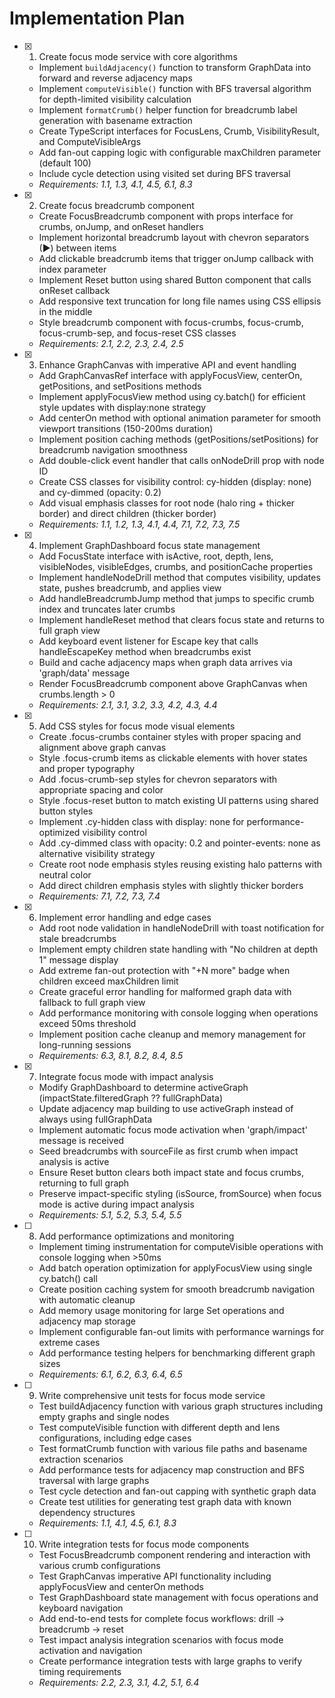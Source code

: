 # Implementation Plan

- [x] 1. Create focus mode service with core algorithms
  - Implement `buildAdjacency()` function to transform GraphData into forward and reverse adjacency maps
  - Implement `computeVisible()` function with BFS traversal algorithm for depth-limited visibility calculation
  - Implement `formatCrumb()` helper function for breadcrumb label generation with basename extraction
  - Create TypeScript interfaces for FocusLens, Crumb, VisibilityResult, and ComputeVisibleArgs
  - Add fan-out capping logic with configurable maxChildren parameter (default 100)
  - Include cycle detection using visited set during BFS traversal
  - _Requirements: 1.1, 1.3, 4.1, 4.5, 6.1, 8.3_

- [x] 2. Create focus breadcrumb component
  - Create FocusBreadcrumb component with props interface for crumbs, onJump, and onReset handlers
  - Implement horizontal breadcrumb layout with chevron separators (▶) between items
  - Add clickable breadcrumb items that trigger onJump callback with index parameter
  - Implement Reset button using shared Button component that calls onReset callback
  - Add responsive text truncation for long file names using CSS ellipsis in the middle
  - Style breadcrumb component with focus-crumbs, focus-crumb, focus-crumb-sep, and focus-reset CSS classes
  - _Requirements: 2.1, 2.2, 2.3, 2.4, 2.5_

- [x] 3. Enhance GraphCanvas with imperative API and event handling
  - Add GraphCanvasRef interface with applyFocusView, centerOn, getPositions, and setPositions methods
  - Implement applyFocusView method using cy.batch() for efficient style updates with display:none strategy
  - Add centerOn method with optional animation parameter for smooth viewport transitions (150-200ms duration)
  - Implement position caching methods (getPositions/setPositions) for breadcrumb navigation smoothness
  - Add double-click event handler that calls onNodeDrill prop with node ID
  - Create CSS classes for visibility control: cy-hidden (display: none) and cy-dimmed (opacity: 0.2)
  - Add visual emphasis classes for root node (halo ring + thicker border) and direct children (thicker border)
  - _Requirements: 1.1, 1.2, 1.3, 4.1, 4.4, 7.1, 7.2, 7.3, 7.5_

- [x] 4. Implement GraphDashboard focus state management
  - Add FocusState interface with isActive, root, depth, lens, visibleNodes, visibleEdges, crumbs, and positionCache properties
  - Implement handleNodeDrill method that computes visibility, updates state, pushes breadcrumb, and applies view
  - Add handleBreadcrumbJump method that jumps to specific crumb index and truncates later crumbs
  - Implement handleReset method that clears focus state and returns to full graph view
  - Add keyboard event listener for Escape key that calls handleEscapeKey method when breadcrumbs exist
  - Build and cache adjacency maps when graph data arrives via 'graph/data' message
  - Render FocusBreadcrumb component above GraphCanvas when crumbs.length > 0
  - _Requirements: 2.1, 3.1, 3.2, 3.3, 4.2, 4.3, 4.4_

- [x] 5. Add CSS styles for focus mode visual elements
  - Create .focus-crumbs container styles with proper spacing and alignment above graph canvas
  - Style .focus-crumb items as clickable elements with hover states and proper typography
  - Add .focus-crumb-sep styles for chevron separators with appropriate spacing and color
  - Style .focus-reset button to match existing UI patterns using shared button styles
  - Implement .cy-hidden class with display: none for performance-optimized visibility control
  - Add .cy-dimmed class with opacity: 0.2 and pointer-events: none as alternative visibility strategy
  - Create root node emphasis styles reusing existing halo patterns with neutral color
  - Add direct children emphasis styles with slightly thicker borders
  - _Requirements: 7.1, 7.2, 7.3, 7.4_

- [x] 6. Implement error handling and edge cases
  - Add root node validation in handleNodeDrill with toast notification for stale breadcrumbs
  - Implement empty children state handling with "No children at depth 1" message display
  - Add extreme fan-out protection with "+N more" badge when children exceed maxChildren limit
  - Create graceful error handling for malformed graph data with fallback to full graph view
  - Add performance monitoring with console logging when operations exceed 50ms threshold
  - Implement position cache cleanup and memory management for long-running sessions
  - _Requirements: 6.3, 8.1, 8.2, 8.4, 8.5_

- [x] 7. Integrate focus mode with impact analysis
  - Modify GraphDashboard to determine activeGraph (impactState.filteredGraph ?? fullGraphData)
  - Update adjacency map building to use activeGraph instead of always using fullGraphData
  - Implement automatic focus mode activation when 'graph/impact' message is received
  - Seed breadcrumbs with sourceFile as first crumb when impact analysis is active
  - Ensure Reset button clears both impact state and focus crumbs, returning to full graph
  - Preserve impact-specific styling (isSource, fromSource) when focus mode is active during impact analysis
  - _Requirements: 5.1, 5.2, 5.3, 5.4, 5.5_

- [ ] 8. Add performance optimizations and monitoring
  - Implement timing instrumentation for computeVisible operations with console logging when >50ms
  - Add batch operation optimization for applyFocusView using single cy.batch() call
  - Create position caching system for smooth breadcrumb navigation with automatic cleanup
  - Add memory usage monitoring for large Set operations and adjacency map storage
  - Implement configurable fan-out limits with performance warnings for extreme cases
  - Add performance testing helpers for benchmarking different graph sizes
  - _Requirements: 6.1, 6.2, 6.3, 6.4, 6.5_

- [ ] 9. Write comprehensive unit tests for focus mode service
  - Test buildAdjacency function with various graph structures including empty graphs and single nodes
  - Test computeVisible function with different depth and lens configurations, including edge cases
  - Test formatCrumb function with various file paths and basename extraction scenarios
  - Add performance tests for adjacency map construction and BFS traversal with large graphs
  - Test cycle detection and fan-out capping with synthetic graph data
  - Create test utilities for generating test graph data with known dependency structures
  - _Requirements: 1.1, 4.1, 4.5, 6.1, 8.3_

- [ ] 10. Write integration tests for focus mode components
  - Test FocusBreadcrumb component rendering and interaction with various crumb configurations
  - Test GraphCanvas imperative API functionality including applyFocusView and centerOn methods
  - Test GraphDashboard state management with focus operations and keyboard navigation
  - Add end-to-end tests for complete focus workflows: drill → breadcrumb → reset
  - Test impact analysis integration scenarios with focus mode activation and navigation
  - Create performance integration tests with large graphs to verify timing requirements
  - _Requirements: 2.2, 2.3, 3.1, 4.2, 5.1, 6.4_